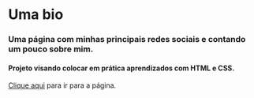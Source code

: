 # Uma bio

### Uma página com minhas principais redes sociais e contando um pouco sobre mim.

#### Projeto visando colocar em prática aprendizados com HTML e CSS.

<a href="https://antoniodaivan.github.io/Bio/" target="_blank">Clique aqui</a> para ir para a página.
